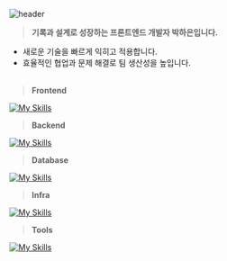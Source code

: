 ![header](https://capsule-render.vercel.app/api?type=waving&color=488dfb&text=Welcome%20to%20Haeun's%20GitHub&fontColor=fefefe&fontSize=40&fontAlignY=40&height=200)

> **기록과 설계로 성장하는 프론트엔드 개발자 박하은입니다.**

- 새로운 기술을 빠르게 익히고 적용합니다.</br>
- 효율적인 협업과 문제 해결로 팀 생산성을 높입니다.</br></br>



> **Frontend**

[![My Skills](https://skillicons.dev/icons?i=html,css,javascript,react,redux,tailwind)](https://skillicons.dev)

> **Backend**

[![My Skills](https://skillicons.dev/icons?i=java,spring)](https://skillicons.dev)

> **Database**

[![My Skills](https://skillicons.dev/icons?i=mysql)](https://skillicons.dev)

> **Infra**

[![My Skills](https://skillicons.dev/icons?i=docker,aws)](https://skillicons.dev)

> **Tools**
> 
[![My Skills](https://skillicons.dev/icons?i=github,figma,notion)](https://skillicons.dev)



<!--
**apricity2u/apricity2u** is a ✨ _special_ ✨ repository because its `README.md` (this file) appears on your GitHub profile.

Here are some ideas to get you started:

- 🔭 I’m currently working on ...
- 🌱 I’m currently learning ...
- 👯 I’m looking to collaborate on ...
- 🤔 I’m looking for help with ...
- 💬 Ask me about ...
- 📫 How to reach me: ...
- 😄 Pronouns: ...
- ⚡ Fun fact: ...
-->
